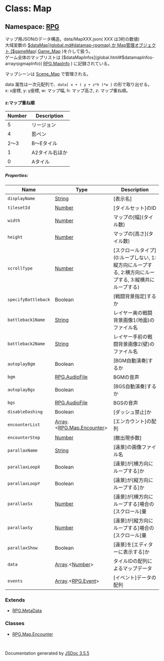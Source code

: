 # Class: Map

## Namespace: [RPG](RPG.md)

マップ用JSONのデータ構造。data/MapXXX.json( XXX は3桁の数値)<br />
大域変数の [$dataMap](global.md#datamap-rpgmap) か Map管理オブジェクト [$gameMap](global.md#gamemap-game_map)( [Game_Map](Game_Map.md) )を介して扱う。<br />
ゲーム全体のマップリストは [$dataMapInfos](global.html#$datamapInfos-arrayrpgmapInfo)( [RPG.MapInfo](RPG.MapInfo.md) ) に記録されている。

マップシーンは [Scene_Map](Scene_Map.md) で管理される。
 
data 属性は一次元配列で、<code>data[ x + ( y + z\*h )\*w ]</code> の形で取り出せる。<br />
x: x座標, y: y座標, w: マップ幅, h: マップ高さ, z: マップ重ね順。
 
#### z:マップ重ね順
 
| Number | Description |
| --- | --- |
| 5 | リージョン |
| 4 | 影ペン |
| 2〜3 | B〜Eタイル | 
| 1 | A2タイル右ほか |
| 0 | Aタイル |

##### Properties:

| Name | Type | Description |
| --- | --- | --- |
| `displayName` | [String](String.md) | [表示名] |
| `tilesetId` | [Number](Number.md) | [タイルセット]のID |
| `width` | [Number](Number.md) | マップの\[幅](タイル数) |
| `height` | [Number](Number.md) | マップの\[高さ](タイル数) |
| `scrollType` | [Number](Number.md) | [スクロールタイプ] (0:ループしない, 1:縦方向にループする, 2:横方向にループする, 3:縦横共にループする) |
| `specifyBattleback` | Boolean | [戦闘背景指定]するか |
| `battleback1Name` | [String](String.md) | レイヤー奥の戦闘背景画像1(地面)のファイル名 |
| `battleback2Name` | [String](String.md) | レイヤー手前の戦闘背景画像2(壁)のファイル名 |
| `autoplayBgm` | Boolean | [BGM自動演奏]するか |
| `bgm` | [RPG.AudioFile](RPG.AudioFile.md) | BGMの音声 |
| `autoplayBgs` | Boolean | [BGS自動演奏]するか |
| `bgs` | [RPG.AudioFile](RPG.AudioFile.md) | BGSの音声 |
| `disableDashing` | Boolean | [ダッシュ禁止]か |
| `encounterList` | [Array](Array.md).<[RPG.Map.Encounter](RPG.Map.Encounter.md)> | [エンカウント]の配列 |
| `encounterStep` | [Number](Number.md) | [敵出現歩数] |
| `parallaxName` | [String](String.md) | [遠景]の画像ファイル名 |
| `parallaxLoopX` | Boolean | [遠景]が[横方向にループする]か |
| `parallaxLoopY` | Boolean | [遠景]が[縦方向にループする]か |
| `parallaxSx` | [Number](Number.md) | [遠景]が[横方向にループする]場合の[スクロール]量 |
| `parallaxSy` | [Number](Number.md) | [遠景]が[縦方向にループする]場合の[スクロール]量 |
| `parallaxShow` | Boolean | [遠景]を[エディターに表示する]か |
| `data` | [Array](Array.md).<[Number](Number.md)> | タイルIDの配列によるマップデータ |
| `events` | [Array](Array.md).<[RPG.Event](RPG.Event.md)> | [イベント]データの配列 |

### Extends

* [RPG.MetaData](RPG.MetaData.md)

### Classes

* [RPG.Map.Encounter](RPG.Map.Encounter.md)

 <br>

  Documentation generated by [JSDoc 3.5.5](https://github.com/jsdoc3/jsdoc)
